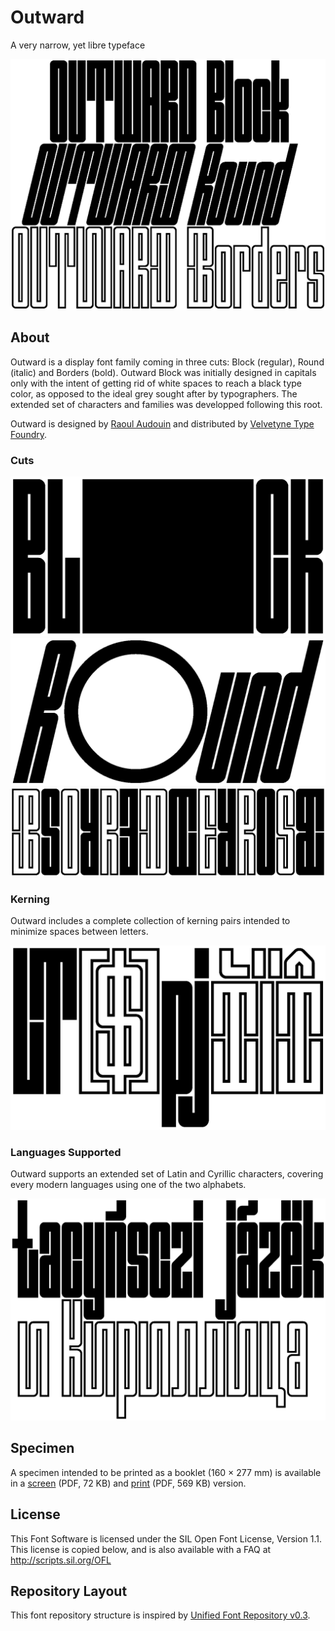 Outward
=======

A very narrow, yet libre typeface

![Outward family](documentation/readme-1.png)

About
-----

Outward is a display font family coming in three cuts: Block (regular), Round (italic) and Borders (bold). Outward Block was initially designed in capitals only with the intent of getting rid of white spaces to reach a black type color, as opposed to the ideal grey sought after by typographers. The extended set of characters and families was developped following this root.

Outward is designed by [Raoul Audouin](http://raoulaudouin.fr) and distributed by [Velvetyne Type Foundry](https://www.velvetyne.fr).

### Cuts

![Outward Block](documentation/readme-2.png)
![Outward Round](documentation/readme-3.png)
![Outward Borders](documentation/readme-4.png)

### Kerning

Outward includes a complete collection of kerning pairs intended to minimize spaces between letters.

![Outward kerning](documentation/readme-5.png)

### Languages Supported

Outward supports an extended set of Latin and Cyrillic characters, covering every modern languages using one of the two alphabets.

![Languages supported by Outward](documentation/readme-6.png)

Specimen
--------

A specimen intended to be printed as a booklet (160 × 277 mm) is available in a [screen](specimen/outward-specimen-screen.pdf) (PDF, 72 KB) and [print](specimen/outward-specimen-print.pdf) (PDF, 569 KB) version.

License
-------

This Font Software is licensed under the SIL Open Font License, Version 1.1.
This license is copied below, and is also available with a FAQ at http://scripts.sil.org/OFL

Repository Layout
-----------------

This font repository structure is inspired by [Unified Font Repository v0.3](https://github.com/unified-font-repository/Unified-Font-Repository).

